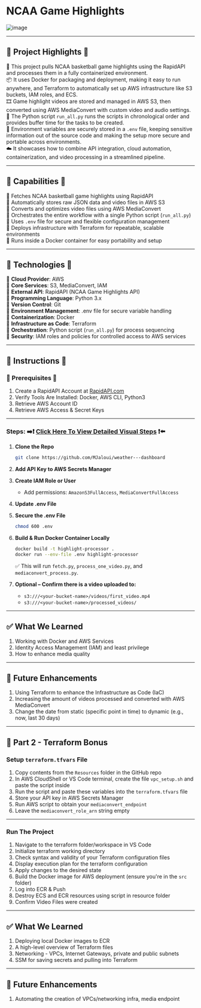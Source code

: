 # NCAA Game Highlights


![image](https://github.com/user-attachments/assets/6e651781-b306-44ef-a03e-e674a5be9b99)

---

## 🔷 Project Highlights 🔷

🏀 This project pulls NCAA basketball game highlights using the RapidAPI and processes them in a fully containerized environment.  
📦 It uses Docker for packaging and deployment, making it easy to run anywhere, and Terraform to automatically set up AWS infrastructure like S3 buckets, IAM roles, and ECS.  
🎞️ Game highlight videos are stored and managed in AWS S3, then converted using AWS MediaConvert with custom video and audio settings.  
🧩 The Python script `run_all.py` runs the scripts in chronological order and provides buffer time for the tasks to be created.  
🔐 Environment variables are securely stored in a `.env` file, keeping sensitive information out of the source code and making the setup more secure and portable across environments.  
☁️ It showcases how to combine API integration, cloud automation, containerization, and video processing in a streamlined pipeline.

---

## 🔧 Capabilities 🔧

🔹 Fetches NCAA basketball game highlights using RapidAPI  
🔹 Automatically stores raw JSON data and video files in AWS S3  
🔹 Converts and optimizes video files using AWS MediaConvert  
🔹 Orchestrates the entire workflow with a single Python script (`run_all.py`)  
🔹 Uses `.env` file for secure and flexible configuration management  
🔹 Deploys infrastructure with Terraform for repeatable, scalable environments  
🔹 Runs inside a Docker container for easy portability and setup  

---

## 🚨 Technologies 🚨

🔹 **Cloud Provider**: AWS  
🔹 **Core Services**: S3, MediaConvert, IAM  
🔹 **External API**: RapidAPI (NCAA Game Highlights API)  
🔹 **Programming Language**: Python 3.x  
🔹 **Version Control**: Git  
🔹 **Environment Management**: .env file for secure variable handling  
🔹 **Containerization**: Docker  
🔹 **Infrastructure as Code**: Terraform  
🔹 **Orchestration**: Python script (`run_all.py`) for process sequencing  
🔹 **Security**: IAM roles and policies for controlled access to AWS services  

---

## 👀 Instructions 👀

### 🔹 Prerequisites 🔹

1. Create a RapidAPI Account at [RapidAPI.com](https://rapidapi.com)  
2. Verify Tools Are Installed: Docker, AWS CLI, Python3  
3. Retrieve AWS Account ID  
4. Retrieve AWS Access & Secret Keys  

---

### **Steps:** ➡️❗ [Click Here To View Detailed Visual Steps](https://github.com/MJaloui/NCAAGameHighlights.md/blob/main/VisualStepsHere.md) ❗⬅️

1. **Clone the Repo**  
   ```bash
   git clone https://github.com/MJaloui/weather---dashboard
   ```

2. **Add API Key to AWS Secrets Manager**

3. **Create IAM Role or User**  
   - Add permissions: `AmazonS3FullAccess`, `MediaConvertFullAccess`

4. **Update .env File**

5. **Secure the .env File**  
   ```bash
   chmod 600 .env
   ```

6. **Build & Run Docker Container Locally**  
   ```bash
   docker build -t highlight-processor .
   docker run --env-file .env highlight-processor
   ```

   ✅ This will run `fetch.py`, `process_one_video.py`, and `mediaconvert_process.py`.

7. **Optional – Confirm there is a video uploaded to:**  
   - `s3:///<your-bucket-name>/videos/first_video.mp4`  
   - `s3:///<your-bucket-name>/processed_videos/`  

---

## ✅ What We Learned

1. Working with Docker and AWS Services  
2. Identity Access Management (IAM) and least privilege  
3. How to enhance media quality  

---

## 🌱 Future Enhancements

1. Using Terraform to enhance the Infrastructure as Code (IaC)  
2. Increasing the amount of videos processed and converted with AWS MediaConvert  
3. Change the date from static (specific point in time) to dynamic (e.g., now, last 30 days)  

---

## 🚀 Part 2 - Terraform Bonus

### Setup `terraform.tfvars` File

1. Copy contents from the `Resources` folder in the GitHub repo  
2. In AWS CloudShell or VS Code terminal, create the file `vpc_setup.sh` and paste the script inside  
3. Run the script and paste these variables into the `terraform.tfvars` file  
4. Store your API key in AWS Secrets Manager  
5. Run AWS script to obtain your `mediaconvert_endpoint`  
6. Leave the `mediaconvert_role_arn` string empty  

---

### Run The Project

1. Navigate to the terraform folder/workspace in VS Code  
2. Initialize terraform working directory  
3. Check syntax and validity of your Terraform configuration files  
4. Display execution plan for the terraform configuration  
5. Apply changes to the desired state  
6. Build the Docker image for AWS deployment (ensure you're in the `src` folder)  
7. Log into ECR & Push  
8. Destroy ECS and ECR resources using script in resource folder  
9. Confirm Video Files were created  

---

## ✅ What We Learned

1. Deploying local Docker images to ECR  
2. A high-level overview of Terraform files  
3. Networking - VPCs, Internet Gateways, private and public subnets  
4. SSM for saving secrets and pulling into Terraform  

---

## 🌱 Future Enhancements

1. Automating the creation of VPCs/networking infra, media endpoint  
